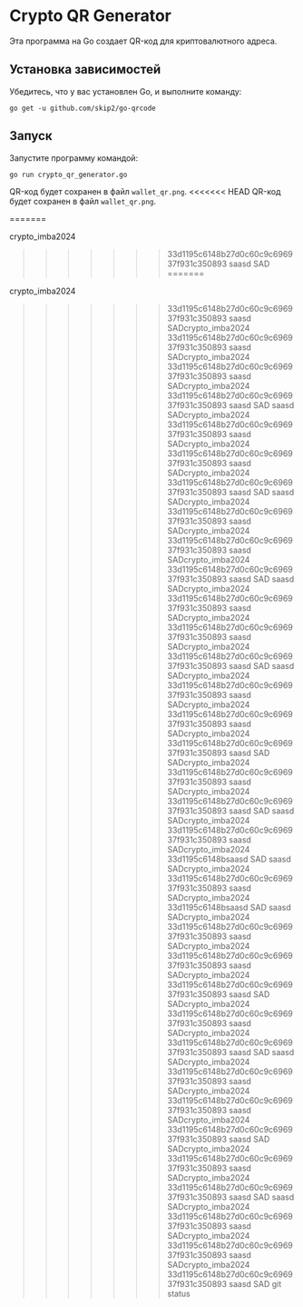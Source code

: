 
# Crypto QR Generator

Эта программа на Go создает QR-код для криптовалютного адреса.

## Установка зависимостей
Убедитесь, что у вас установлен Go, и выполните команду:

```
go get -u github.com/skip2/go-qrcode
```

## Запуск
Запустите программу командой:

```
go run crypto_qr_generator.go
```

QR-код будет сохранен в файл `wallet_qr.png`.
<<<<<<< HEAD
QR-код будет сохранен в файл `wallet_qr.png`.

=======

crypto_imba2024
>>>>>>> 33d1195c6148b27d0c60c9c696937f931c350893
saasd
SAD
=======


crypto_imba2024
>>>>>>> 33d1195c6148b27d0c60c9c696937f931c350893
saasd
SADcrypto_imba2024
>>>>>>> 33d1195c6148b27d0c60c9c696937f931c350893
saasd
SADcrypto_imba2024
>>>>>>> 33d1195c6148b27d0c60c9c696937f931c350893
saasd
SADcrypto_imba2024
>>>>>>> 33d1195c6148b27d0c60c9c696937f931c350893
saasd
SAD
saasd
SADcrypto_imba2024
>>>>>>> 33d1195c6148b27d0c60c9c696937f931c350893
saasd
SADcrypto_imba2024
>>>>>>> 33d1195c6148b27d0c60c9c696937f931c350893
saasd
SADcrypto_imba2024
>>>>>>> 33d1195c6148b27d0c60c9c696937f931c350893
saasd
SAD
saasd
SADcrypto_imba2024
>>>>>>> 33d1195c6148b27d0c60c9c696937f931c350893
saasd
SADcrypto_imba2024
>>>>>>> 33d1195c6148b27d0c60c9c696937f931c350893
saasd
SADcrypto_imba2024
>>>>>>> 33d1195c6148b27d0c60c9c696937f931c350893
saasd
SAD
saasd
SADcrypto_imba2024
>>>>>>> 33d1195c6148b27d0c60c9c696937f931c350893
saasd
SADcrypto_imba2024
>>>>>>> 33d1195c6148b27d0c60c9c696937f931c350893
saasd
SADcrypto_imba2024
>>>>>>> 33d1195c6148b27d0c60c9c696937f931c350893
saasd
SAD
saasd
SADcrypto_imba2024
>>>>>>> 33d1195c6148b27d0c60c9c696937f931c350893
saasd
SADcrypto_imba2024
>>>>>>> 33d1195c6148b27d0c60c9c696937f931c350893
saasd
SADcrypto_imba2024
>>>>>>> 33d1195c6148b27d0c60c9c696937f931c350893
saasd
SAD
SADcrypto_imba2024
>>>>>>> 33d1195c6148b27d0c60c9c696937f931c350893
saasd
SADcrypto_imba2024
>>>>>>> 33d1195c6148b27d0c60c9c696937f931c350893
saasd
SAD
saasd
SADcrypto_imba2024
>>>>>>> 33d1195c6148b27d0c60c9c696937f931c350893
saasd
SADcrypto_imba2024
>>>>>>> 33d1195c6148bsaasd
SAD
saasd
SADcrypto_imba2024
>>>>>>> 33d1195c6148b27d0c60c9c696937f931c350893
saasd
SADcrypto_imba2024
>>>>>>> 33d1195c6148bsaasd
SAD
saasd
SADcrypto_imba2024
>>>>>>> 33d1195c6148b27d0c60c9c696937f931c350893
saasd
SADcrypto_imba2024
>>>>>>> 33d1195c6148b27d0c60c9c696937f931c350893
saasd
SADcrypto_imba2024
>>>>>>> 33d1195c6148b27d0c60c9c696937f931c350893
saasd
SAD
SADcrypto_imba2024
>>>>>>> 33d1195c6148b27d0c60c9c696937f931c350893
saasd
SADcrypto_imba2024
>>>>>>> 33d1195c6148b27d0c60c9c696937f931c350893
saasd
SAD
saasd
SADcrypto_imba2024
>>>>>>> 33d1195c6148b27d0c60c9c696937f931c350893
saasd
SADcrypto_imba2024
>>>>>>> 33d1195c6148b27d0c60c9c696937f931c350893
saasd
SADcrypto_imba2024
>>>>>>> 33d1195c6148b27d0c60c9c696937f931c350893
saasd
SAD
SADcrypto_imba2024
>>>>>>> 33d1195c6148b27d0c60c9c696937f931c350893
saasd
SADcrypto_imba2024
>>>>>>> 33d1195c6148b27d0c60c9c696937f931c350893
saasd
SAD
saasd
SADcrypto_imba2024
>>>>>>> 33d1195c6148b27d0c60c9c696937f931c350893
saasd
SADcrypto_imba2024
>>>>>>> 33d1195c6148b27d0c60c9c696937f931c350893
saasd
SADcrypto_imba2024
>>>>>>> 33d1195c6148b27d0c60c9c696937f931c350893
saasd
SAD
git status
